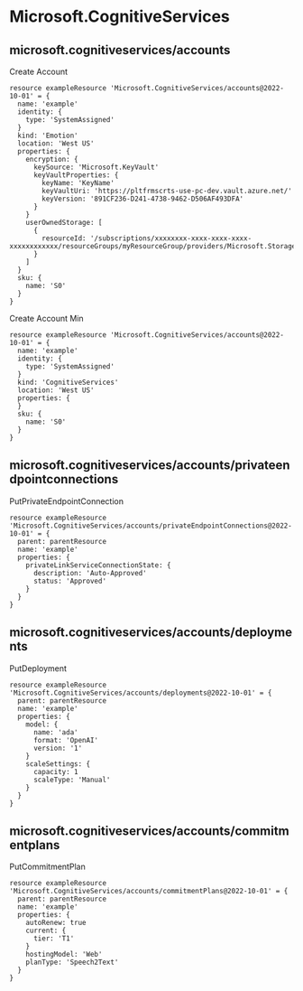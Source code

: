# Microsoft.CognitiveServices

## microsoft.cognitiveservices/accounts

Create Account
```bicep
resource exampleResource 'Microsoft.CognitiveServices/accounts@2022-10-01' = {
  name: 'example'
  identity: {
    type: 'SystemAssigned'
  }
  kind: 'Emotion'
  location: 'West US'
  properties: {
    encryption: {
      keySource: 'Microsoft.KeyVault'
      keyVaultProperties: {
        keyName: 'KeyName'
        keyVaultUri: 'https://pltfrmscrts-use-pc-dev.vault.azure.net/'
        keyVersion: '891CF236-D241-4738-9462-D506AF493DFA'
      }
    }
    userOwnedStorage: [
      {
        resourceId: '/subscriptions/xxxxxxxx-xxxx-xxxx-xxxx-xxxxxxxxxxxx/resourceGroups/myResourceGroup/providers/Microsoft.Storage/storageAccounts/myStorageAccount'
      }
    ]
  }
  sku: {
    name: 'S0'
  }
}
```

Create Account Min
```bicep
resource exampleResource 'Microsoft.CognitiveServices/accounts@2022-10-01' = {
  name: 'example'
  identity: {
    type: 'SystemAssigned'
  }
  kind: 'CognitiveServices'
  location: 'West US'
  properties: {
  }
  sku: {
    name: 'S0'
  }
}
```

## microsoft.cognitiveservices/accounts/privateendpointconnections

PutPrivateEndpointConnection
```bicep
resource exampleResource 'Microsoft.CognitiveServices/accounts/privateEndpointConnections@2022-10-01' = {
  parent: parentResource 
  name: 'example'
  properties: {
    privateLinkServiceConnectionState: {
      description: 'Auto-Approved'
      status: 'Approved'
    }
  }
}
```

## microsoft.cognitiveservices/accounts/deployments

PutDeployment
```bicep
resource exampleResource 'Microsoft.CognitiveServices/accounts/deployments@2022-10-01' = {
  parent: parentResource 
  name: 'example'
  properties: {
    model: {
      name: 'ada'
      format: 'OpenAI'
      version: '1'
    }
    scaleSettings: {
      capacity: 1
      scaleType: 'Manual'
    }
  }
}
```

## microsoft.cognitiveservices/accounts/commitmentplans

PutCommitmentPlan
```bicep
resource exampleResource 'Microsoft.CognitiveServices/accounts/commitmentPlans@2022-10-01' = {
  parent: parentResource 
  name: 'example'
  properties: {
    autoRenew: true
    current: {
      tier: 'T1'
    }
    hostingModel: 'Web'
    planType: 'Speech2Text'
  }
}
```
